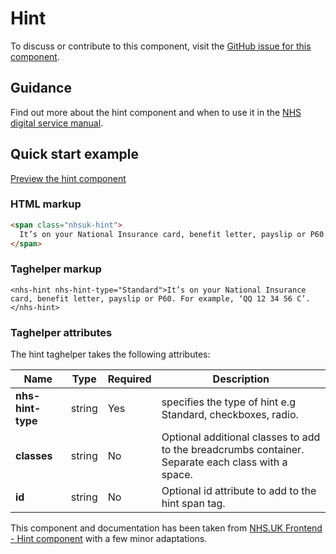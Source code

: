 ﻿# Hint

To discuss or contribute to this component, visit the [GitHub issue for this component]().

## Guidance

Find out more about the hint component and when to use it in the [NHS digital service manual](https://beta.nhs.uk/service-manual/styles-components-patterns/hint-text).

## Quick start example

[Preview the hint component](https://dotnetcorefelpoc.azurewebsites.net/components/hint)

### HTML markup

```html
<span class="nhsuk-hint">
  It’s on your National Insurance card, benefit letter, payslip or P60. For example, ‘QQ 12 34 56 C’.
</span>
```

### Taghelper markup

```
<nhs-hint nhs-hint-type="Standard">It’s on your National Insurance card, benefit letter, payslip or P60. For example, ‘QQ 12 34 56 C’.</nhs-hint>
```

### Taghelper attributes

The hint taghelper takes the following attributes:

| Name                    | Type     | Required  | Description             |
| ------------------------|----------|-----------|-------------------------|
| **nhs-hint-type**                | string   | Yes       | specifies the type of hint e.g Standard, checkboxes, radio.  |
| **classes**             | string   | No        | Optional additional classes to add to the breadcrumbs container. Separate each class with a space. |
| **id**                  | string   | No       | Optional id attribute to add to the hint span tag. |

This component and documentation has been taken from [NHS.UK Frontend - Hint component](https://github.com/nhsuk/nhsuk-frontend/tree/master/packages/components/hint) with a few minor adaptations.